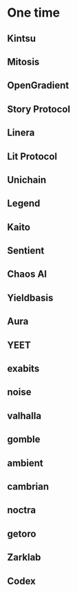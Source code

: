 # One time
## Kintsu
## Mitosis 
## OpenGradient
## Story Protocol
## Linera
## Lit Protocol
## Unichain
## Legend
## Kaito
## Sentient
## Chaos AI
## Yieldbasis
## Aura
## YEET
## exabits
## noise
## valhalla
## gomble
## ambient
## cambrian
## noctra
## getoro
## Zarklab 
## Codex 
##



